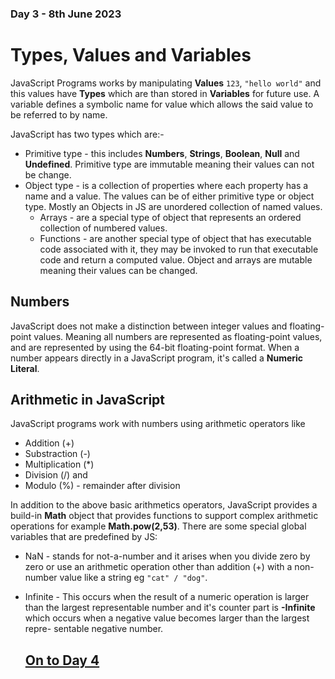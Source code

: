 ### Day 3 - 8th June 2023

# Types, Values and Variables
JavaScript Programs works by manipulating **Values** `123`, `"hello world"` and this values have **Types** which are than stored in **Variables** for future use. A variable defines a symbolic name for value which allows the said value to be referred to by name.

JavaScript has two types which are:-
- Primitive type - this includes **Numbers**, **Strings**, **Boolean**, **Null** and **Undefined**. Primitive type are immutable meaning their values can not be change.
- Object type - is a collection of properties where each property has a name and a value. The values can be of either primitive type or object type. Mostly an Objects in JS are unordered collection of named values. 
    - Arrays - are a special type of object that represents an ordered collection of numbered values.
    - Functions - are another special type of object that has executable code associated with it, they may be invoked to run that executable code and return a computed value.
Object and arrays are mutable meaning their values can be changed.
## Numbers
JavaScript does not make a distinction between integer values and floating-point values. Meaning all numbers are represented as floating-point values, and are represented by using the 64-bit floating-point format. When a number appears directly in a JavaScript program, it's called a **Numeric Literal**.

## Arithmetic in JavaScript
JavaScript programs work with numbers using arithmetic operators like
- Addition (+)
- Substraction (-)
- Multiplication (*)
- Division (/) and
- Modulo (%) - remainder after division

In addition to the above basic arithmetics operators, JavaScript provides a build-in **Math** object that provides functions to support complex arithmetic operations for example **Math.pow(2,53)**. There are some special global variables that are predefined by JS:
+ NaN - stands for not-a-number and it arises when you divide zero by zero or use an arithmetic operation  other than addition (+) with a non-number value like a string eg `"cat" / "dog"`.
+ Infinite - This occurs when the result of a numeric operation is larger than the largest representable number and it's counter part is **-Infinite** which occurs when a negative value becomes larger than the largest repre- sentable negative number.

    ## [On to Day 4](/day4/day4.md)
